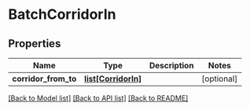 # BatchCorridorIn

## Properties
Name | Type | Description | Notes
------------ | ------------- | ------------- | -------------
**corridor_from_to** | [**list[CorridorIn]**](CorridorIn.md) |  | [optional] 

[[Back to Model list]](../README.md#documentation-for-models) [[Back to API list]](../README.md#documentation-for-api-endpoints) [[Back to README]](../README.md)


